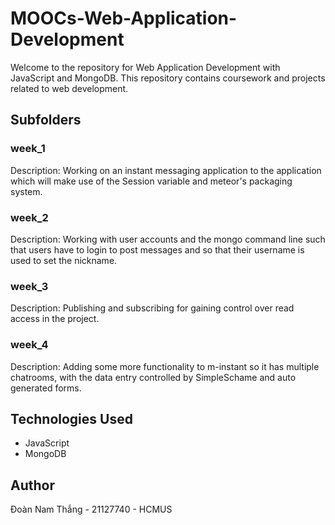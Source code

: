 # MOOCs-Web-Application-Development

Welcome to the repository for Web Application Development with JavaScript and MongoDB. This repository contains coursework and projects related to web development.

## Subfolders

### week_1
Description: Working on an instant messaging application  to the application which will make use of the Session variable and meteor's packaging system.

### week_2
Description: Working with user accounts and the mongo command line such that users have to login to post messages and so that their username is used to set the nickname.

### week_3
Description: Publishing and subscribing for gaining control over read access in the project.

### week_4
Description: Adding some more functionality to m-instant so it has multiple chatrooms, with the data entry controlled by SimpleSchame and auto generated forms.

## Technologies Used
- JavaScript
- MongoDB

## Author
Đoàn Nam Thắng - 21127740 - HCMUS


